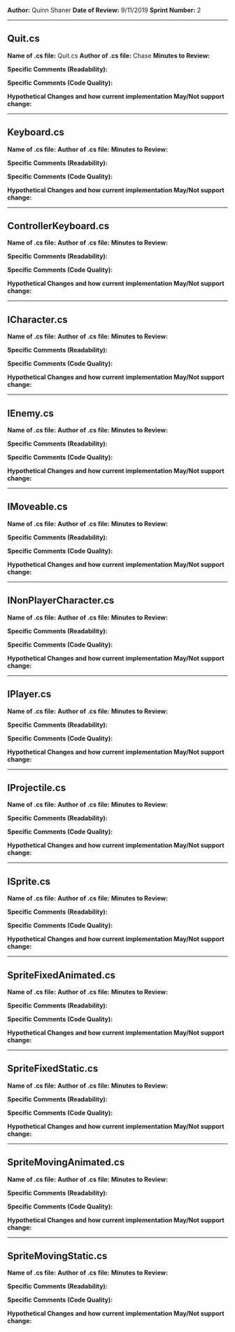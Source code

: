 __Author:__ Quinn Shaner
__Date of Review:__ 9/11/2019
__Sprint Number:__ 2

---
## Quit.cs ##

__Name of .cs file:__ Quit.cs
__Author of .cs file:__ Chase
__Minutes to Review:__

__Specific Comments (Readability):__




__Specific Comments (Code Quality):__





__Hypothetical Changes and how current implementation May/Not support change:__

---
## Keyboard.cs ##

__Name of .cs file:__
__Author of .cs file:__
__Minutes to Review:__

__Specific Comments (Readability):__




__Specific Comments (Code Quality):__





__Hypothetical Changes and how current implementation May/Not support change:__

---
## ControllerKeyboard.cs ##

__Name of .cs file:__
__Author of .cs file:__
__Minutes to Review:__

__Specific Comments (Readability):__




__Specific Comments (Code Quality):__





__Hypothetical Changes and how current implementation May/Not support change:__

---
## ICharacter.cs ##

__Name of .cs file:__
__Author of .cs file:__
__Minutes to Review:__

__Specific Comments (Readability):__




__Specific Comments (Code Quality):__





__Hypothetical Changes and how current implementation May/Not support change:__

---
## IEnemy.cs ##

__Name of .cs file:__
__Author of .cs file:__
__Minutes to Review:__

__Specific Comments (Readability):__




__Specific Comments (Code Quality):__





__Hypothetical Changes and how current implementation May/Not support change:__

---
## IMoveable.cs ##

__Name of .cs file:__
__Author of .cs file:__
__Minutes to Review:__

__Specific Comments (Readability):__




__Specific Comments (Code Quality):__





__Hypothetical Changes and how current implementation May/Not support change:__

---
## INonPlayerCharacter.cs ##

__Name of .cs file:__
__Author of .cs file:__
__Minutes to Review:__

__Specific Comments (Readability):__




__Specific Comments (Code Quality):__





__Hypothetical Changes and how current implementation May/Not support change:__

---
## IPlayer.cs ##

__Name of .cs file:__
__Author of .cs file:__
__Minutes to Review:__

__Specific Comments (Readability):__




__Specific Comments (Code Quality):__





__Hypothetical Changes and how current implementation May/Not support change:__

---
## IProjectile.cs 

__Name of .cs file:__
__Author of .cs file:__
__Minutes to Review:__

__Specific Comments (Readability):__




__Specific Comments (Code Quality):__





__Hypothetical Changes and how current implementation May/Not support change:__

---
## ISprite.cs ##

__Name of .cs file:__
__Author of .cs file:__
__Minutes to Review:__

__Specific Comments (Readability):__




__Specific Comments (Code Quality):__





__Hypothetical Changes and how current implementation May/Not support change:__

---
## SpriteFixedAnimated.cs ##

__Name of .cs file:__
__Author of .cs file:__
__Minutes to Review:__

__Specific Comments (Readability):__




__Specific Comments (Code Quality):__





__Hypothetical Changes and how current implementation May/Not support change:__

---
## SpriteFixedStatic.cs ##

__Name of .cs file:__
__Author of .cs file:__
__Minutes to Review:__

__Specific Comments (Readability):__




__Specific Comments (Code Quality):__





__Hypothetical Changes and how current implementation May/Not support change:__

---
## SpriteMovingAnimated.cs ##

__Name of .cs file:__
__Author of .cs file:__
__Minutes to Review:__

__Specific Comments (Readability):__




__Specific Comments (Code Quality):__





__Hypothetical Changes and how current implementation May/Not support change:__

---
## SpriteMovingStatic.cs ##

__Name of .cs file:__
__Author of .cs file:__
__Minutes to Review:__

__Specific Comments (Readability):__




__Specific Comments (Code Quality):__





__Hypothetical Changes and how current implementation May/Not support change:__

